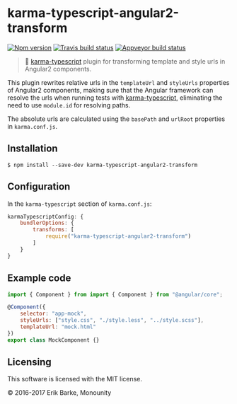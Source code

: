 # karma-typescript-angular2-transform

[![Npm version](https://img.shields.io/npm/v/karma-typescript-angular2-transform.svg)](https://www.npmjs.com/package/karma-typescript-angular2-transform)
[![Travis build status](https://travis-ci.org/monounity/karma-typescript-angular2-transform.svg?branch=master)](https://travis-ci.org/monounity/karma-typescript-angular2-transform)
[![Appveyor build status](https://ci.appveyor.com/api/projects/status/xn2ndi7r1bs7dyha/branch/master?svg=true)](https://ci.appveyor.com/project/monounity/karma-typescript-angular2-transform/branch/master)

> :rocket: [karma-typescript](https://github.com/monounity/karma-typescript) plugin for transforming template and style urls in Angular2 components.

This plugin rewrites relative urls in the `templateUrl` and `styleUrls` properties of Angular2 components,
making sure that the Angular framework can resolve the urls when running tests with [karma-typescript](https://github.com/monounity/karma-typescript), eliminating the need to use `module.id` for resolving paths.

The absolute urls are calculated using the `basePath` and `urlRoot` properties in `karma.conf.js`.

## Installation

```
$ npm install --save-dev karma-typescript-angular2-transform
```

## Configuration

In the `karma-typescript` section of `karma.conf.js`:

```javascript
karmaTypescriptConfig: {
    bundlerOptions: {
        transforms: [
            require("karma-typescript-angular2-transform")
        ]
    }
}
```

## Example code

```javascript
import { Component } from import { Component } from "@angular/core";

@Component({
    selector: "app-mock",
    styleUrls: ["style.css", "./style.less", "../style.scss"],
    templateUrl: "mock.html"
})
export class MockComponent {}
```

## Licensing

This software is licensed with the MIT license.

© 2016-2017 Erik Barke, Monounity
